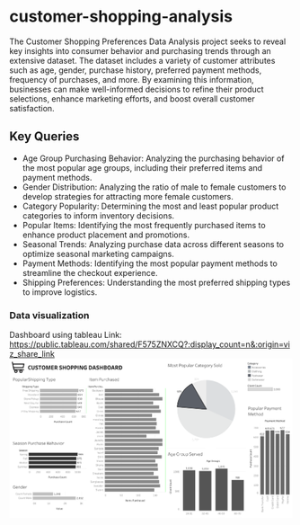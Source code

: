 # customer-shopping-analysis
The Customer Shopping Preferences Data Analysis project seeks to reveal key insights into consumer behavior and purchasing trends through an extensive dataset. The dataset includes a variety of customer attributes such as age, gender, purchase history, preferred payment methods, frequency of purchases, and more. By examining this information, businesses can make well-informed decisions to refine their product selections, enhance marketing efforts, and boost overall customer satisfaction.

## Key Queries
- Age Group Purchasing Behavior: Analyzing the purchasing behavior of the most popular age groups, including their preferred items and payment methods.
- Gender Distribution: Analyzing the ratio of male to female customers to develop strategies for attracting more female customers.
- Category Popularity: Determining the most and least popular product categories to inform inventory decisions.
- Popular Items: Identifying the most frequently purchased items to enhance product placement and promotions.
- Seasonal Trends: Analyzing purchase data across different seasons to optimize seasonal marketing campaigns.
- Payment Methods: Identifying the most popular payment methods to streamline the checkout experience.
- Shipping Preferences: Understanding the most preferred shipping types to improve logistics.

### Data visualization 
Dashboard using tableau
Link: https://public.tableau.com/shared/F575ZNXCQ?:display_count=n&:origin=viz_share_link
![dashboard](https://github.com/izzudin01/customer-shopping-analysis/blob/main/Dashboard%201.png)
